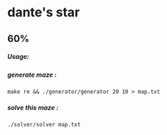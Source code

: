 # dante's star
## 60%

##### Usage:
##### generate maze :
    make re && ./generator/generator 20 10 > map.txt
##### solve this maze :
    ./solver/solver map.txt
